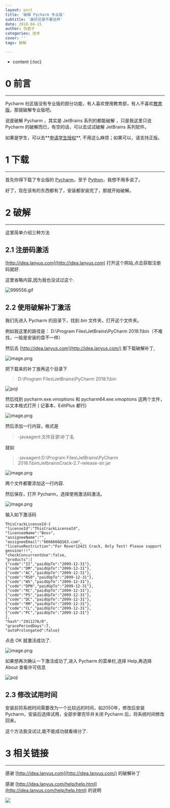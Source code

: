 ```yaml
---
layout: post
title: '破解 Pycharm 专业版'
subtitle: '最好还是不要这样'
date: 2018-04-15
author: 伪君子
categories: 技术
cover: ''
tags: 破解

---
```


* content
{:toc}


#  0  前言

***

Pycharm 社区版没有专业版的部分功能，有人喜欢使用教育部，有人不喜欢[教育版](http://mp.weixin.qq.com/s/VLA6_dnnyOzJUuXKgf_Umg)，那就破解专业版吧。

说是破解 Pycharm ，其实是 JetBrains 系列的都能破解 ，只是我这里只说 Pycharm 的破解而已，有空的话，可以去试试破解 JetBrains 系列软件。

如果是学生，可以去**[申请学生授权](https://sales.jetbrains.com/hc/zh-cn/articles/207154369-%E5%AD%A6%E7%94%9F%E6%8E%88%E6%9D%83%E7%94%B3%E8%AF%B7%E6%96%B9%E5%BC%8F)**, 不用这么麻烦；如果可以，请支持正版。

#   1  下载

***



首先你得下载了专业版的 [Pycharm](http://mp.weixin.qq.com/s/ygVuD0UOFGxtwWfbQHXDAg)，至于 [Python](http://mp.weixin.qq.com/s/cubyNsqX4Hg1Zo7CChY8Aw)，我想不用多说了。

好了，现在该有的东西都有了，安装都安装完了，那就开始破解。



#   2  破解

***



这里简单介绍三种方法

##  2.1 注册码激活

[http://idea.lanyus.com](http://idea.lanyus.com) 打开这个网站,点击获取注册码就好.

这里省略内容,因为我也没试过这个.

![999556.gif](https://upload-images.jianshu.io/upload_images/2989110-8bf551264c365e87.gif?imageMogr2/auto-orient/strip)

##  2.2  使用破解补丁激活

我们先进入 Pycharm 的目录下，找到 *bin* 文件夹，打开这个文件夹。

例如我这里的路径是：  D:\Program Files\JetBrains\PyCharm 2018.1\bin（不难找，一般是安装的盘不一样）

然后去 [http://idea.lanyus.com](http://idea.lanyus.com/) 那下载破解补丁,

![image.png](https://upload-images.jianshu.io/upload_images/2989110-7a2267ef4c8f969e.png?imageMogr2/auto-orient/strip%7CimageView2/2/w/1240)

把下载来的补丁放再这个目录下

> D:\Program Files\JetBrains\PyCharm 2018.1\bin



![poji](https://upload-images.jianshu.io/upload_images/2989110-73bc93c05efab8cb.png?imageMogr2/auto-orient/strip%7CimageView2/2/w/1240)

然后找到 pycharm.exe.vmoptions 和 pycharm64.exe.vmoptions 这两个文件，以文本格式打开 ( 记事本、EditPlus 都行)

![image.png](https://upload-images.jianshu.io/upload_images/2989110-3212239ce4af20b2.png?imageMogr2/auto-orient/strip%7CimageView2/2/w/1240)

然后添加一行内容，格式是

>-javaagent:文件目录\补丁名

就如

> -javaagent:D:\Program Files\JetBrains\PyCharm 2018.1\bin\JetbrainsCrack-2.7-release-str.jar

![image.png](https://upload-images.jianshu.io/upload_images/2989110-4541257ad0377698.png?imageMogr2/auto-orient/strip%7CimageView2/2/w/1240)

两个文件都要添加这一行内容.

然后保存，打开 Pycharm，选择使用激活码激活。

![image.png](https://upload-images.jianshu.io/upload_images/2989110-5a27fe91d62039ec.png?imageMogr2/auto-orient/strip%7CimageView2/2/w/1240)

输入如下激活码

<pre><code class="language-css">ThisCrackLicenseId-{
"licenseId":"ThisCrackLicenseId",
"licenseeName":"Boss",
"assigneeName":"",
"assigneeEmail":"6666666@163.com",
"licenseRestriction":"For Rover12421 Crack, Only Test! Please support genuine!!!",
"checkConcurrentUse":false,
"products":[
{"code":"II","paidUpTo":"2099-12-31"},
{"code":"DM","paidUpTo":"2099-12-31"},
{"code":"AC","paidUpTo":"2099-12-31"},
{"code":"RS0","paidUpTo":"2099-12-31"},
{"code":"WS","paidUpTo":"2099-12-31"},
{"code":"DPN","paidUpTo":"2099-12-31"},
{"code":"RC","paidUpTo":"2099-12-31"},
{"code":"PS","paidUpTo":"2099-12-31"},
{"code":"DC","paidUpTo":"2099-12-31"},
{"code":"RM","paidUpTo":"2099-12-31"},
{"code":"CL","paidUpTo":"2099-12-31"},
{"code":"PC","paidUpTo":"2099-12-31"}
],
"hash":"2911276/0",
"gracePeriodDays":7,
"autoProlongated":false}</code></pre>

点击 OK 就激活成功了.

![image.png](https://upload-images.jianshu.io/upload_images/2989110-ca91a31da029f5fe.png?imageMogr2/auto-orient/strip%7CimageView2/2/w/1240)



如果想再次确认一下激活成功了,进入 Pycharm 的菜单栏,选择 Help,再选择 About 查看许可信息

![poji](https://upload-images.jianshu.io/upload_images/2989110-03144c33b0a13886.png?imageMogr2/auto-orient/strip%7CimageView2/2/w/1240)



##  2.3  修改试用时间

安装前将系统时间需要改为一个比较远的时间，如2050年，修改后安装 Pycharm，安装后选择试用，全部步骤完毕并关闭 Pycharm 后，将系统时间修改回来。

这个方法我没试过,能不能成功就看缘分了.

#   3  相关链接

***

感谢  [http://idea.lanyus.com](http://idea.lanyus.com/)  的破解补丁

感谢 [http://idea.lanyus.com/help/help.html](http://idea.lanyus.com/help/help.html) 的说明

![](https://upload-images.jianshu.io/upload_images/2989110-5e96f3a9a9204f3e.png?imageMogr2/auto-orient/strip%7CimageView2/2/w/1240)